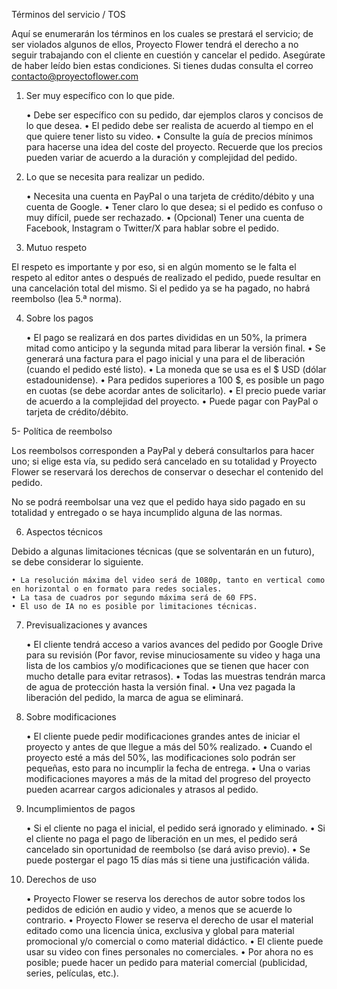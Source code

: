 Términos del servicio / TOS

Aquí se enumerarán los términos en los cuales se prestará el servicio; de ser violados algunos de ellos, Proyecto Flower tendrá el derecho a no seguir trabajando con el cliente en cuestión y cancelar el pedido. Asegúrate de haber leído bien estas condiciones. Si tienes dudas consulta el correo contacto@proyectoflower.com

1. Ser muy específico con lo que pide.

    • Debe ser específico con su pedido, dar ejemplos claros y concisos de lo que desea.
    • El pedido debe ser realista de acuerdo al tiempo en el que quiere tener listo su video.
    • Consulte la guía de precios mínimos para hacerse una idea del coste del proyecto. Recuerde que los precios pueden variar de acuerdo a la duración y complejidad del pedido.

2. Lo que se necesita para realizar un pedido.

    • Necesita una cuenta en PayPal o una tarjeta de crédito/débito y una cuenta de Google.
    • Tener claro lo que desea; si el pedido es confuso o muy difícil, puede ser rechazado.
    • (Opcional) Tener una cuenta de Facebook, Instagram o Twitter/X para hablar sobre el pedido.

3. Mutuo respeto

El respeto es importante y por eso, si en algún momento se le falta el respeto al editor antes o después de realizado el pedido, puede resultar en una cancelación total del mismo. Si el pedido ya se ha pagado, no habrá reembolso (lea 5.ª norma).

4. Sobre los pagos

    • El pago se realizará en dos partes divididas en un 50%, la primera mitad como anticipo y la segunda mitad para liberar la versión final.
    • Se generará una factura para el pago inicial y una para el de liberación (cuando el pedido esté listo).
    • La moneda que se usa es el $ USD (dólar estadounidense).
    • Para pedidos superiores a 100 $, es posible un pago en cuotas (se debe acordar antes de solicitarlo).
    • El precio puede variar de acuerdo a la complejidad del proyecto.
    • Puede pagar con PayPal o tarjeta de crédito/débito.

5- Política de reembolso

Los reembolsos corresponden a PayPal y deberá consultarlos para hacer uno; si elige esta vía, su pedido será cancelado en su totalidad y Proyecto Flower se reservará los derechos de conservar o desechar el contenido del pedido.

No se podrá reembolsar una vez que el pedido haya sido pagado en su totalidad y entregado o se haya incumplido alguna de las normas.

6. Aspectos técnicos

Debido a algunas limitaciones técnicas (que se solventarán en un futuro), se debe considerar lo siguiente.

    • La resolución máxima del video será de 1080p, tanto en vertical como en horizontal o en formato para redes sociales.
    • La tasa de cuadros por segundo máxima será de 60 FPS.
    • El uso de IA no es posible por limitaciones técnicas.

7. Previsualizaciones y avances

    • El cliente tendrá acceso a varios avances del pedido por Google Drive para su revisión (Por favor, revise minuciosamente su video y haga una lista de los cambios y/o modificaciones que se tienen que hacer con mucho detalle para evitar retrasos).
    • Todas las muestras tendrán marca de agua de protección hasta la versión final.
    • Una vez pagada la liberación del pedido, la marca de agua se eliminará.

8. Sobre modificaciones

    • El cliente puede pedir modificaciones grandes antes de iniciar el proyecto y antes de que llegue a más del 50% realizado.
    • Cuando el proyecto esté a más del 50%, las modificaciones solo podrán ser pequeñas, esto para no incumplir la fecha de entrega.
    • Una o varias modificaciones mayores a más de la mitad del progreso del proyecto pueden acarrear cargos adicionales y atrasos al pedido.

9. Incumplimientos de pagos

    • Si el cliente no paga el inicial, el pedido será ignorado y eliminado.
    • Si el cliente no paga el pago de liberación en un mes, el pedido será cancelado sin oportunidad de reembolso (se dará aviso previo).
    • Se puede postergar el pago 15 días más si tiene una justificación válida.

10. Derechos de uso

    • Proyecto Flower se reserva los derechos de autor sobre todos los pedidos de edición en audio y video, a menos que se acuerde lo contrario.
    • Proyecto Flower se reserva el derecho de usar el material editado como una licencia única, exclusiva y global para material promocional y/o comercial o como material didáctico.
    • El cliente puede usar su video con fines personales no comerciales.
    • Por ahora no es posible; puede hacer un pedido para material comercial (publicidad, series, películas, etc.).